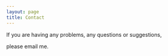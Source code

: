 ```yaml
---
layout: page
title: Contact
---
```


If you are having any problems, any questions or suggestions, 
<!--feel free to [tweet at me](https://twitter.com/intent/tweet?text=%40paululele), or [file a GitHub issue](https://github.com/lenpaul/lagrange/issues/new) -->
please email me.